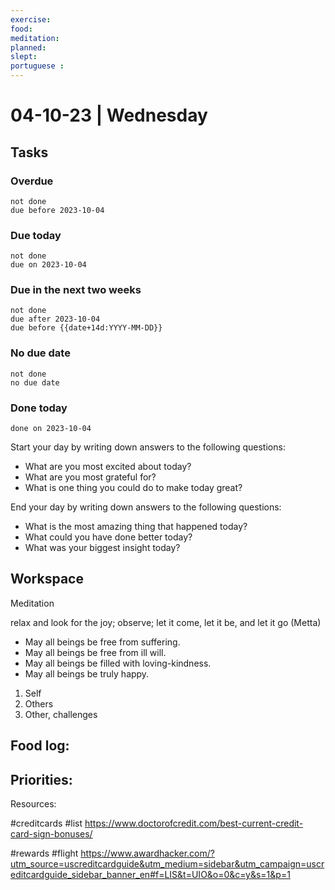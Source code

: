 ```yaml
---
exercise: 
food:
meditation:
planned:
slept:
portuguese :
---
```


# 04-10-23 | Wednesday

## Tasks
### Overdue
```tasks
not done
due before 2023-10-04
```

### Due today
```tasks
not done
due on 2023-10-04
```

### Due in the next two weeks
```tasks
not done
due after 2023-10-04
due before {{date+14d:YYYY-MM-DD}}
```

### No due date
```tasks
not done
no due date
```

### Done today
```tasks
done on 2023-10-04
```


Start your day by writing down answers to the following questions:

- What are you most excited about today? 
- What are you most grateful for? 
- What is one thing you could do to make today great?  

End your day by writing down answers to the following questions: 

- What is the most amazing thing that happened today? 
- What could you have done better today? 
- What was your biggest insight today?

## Workspace

Meditation 

relax and look for the joy; observe; let it come, let it be, and let it go
(Metta)
-   May all beings be free from suffering.
-   May all beings be free from ill will.
-   May all beings be filled with loving-kindness.
-   May all beings be truly happy.

1. Self
2. Others
3. Other, challenges

Food log:
- 

Priorities:
- 

Resources:

#creditcards #list
https://www.doctorofcredit.com/best-current-credit-card-sign-bonuses/

#rewards #flight 
https://www.awardhacker.com/?utm_source=uscreditcardguide&utm_medium=sidebar&utm_campaign=uscreditcardguide_sidebar_banner_en#f=LIS&t=UIO&o=0&c=y&s=1&p=1